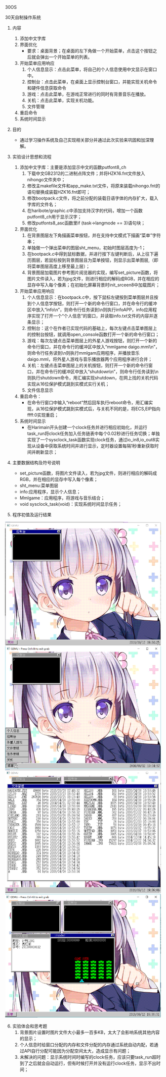 30OS

30天自制操作系统

1. 内容
   1. 添加中文字库
   2. 界面优化
      - 要求：桌面背景；在桌面的左下角做一个开始菜单，点击这个按钮之后就会弹出一个开始菜单的列表。
   3. 开始菜单应用响应
      1. 个人信息显示：点击此菜单，将自己的个人信息使用中文显示在窗口中。
      2. 控制台：点击此菜单，在桌面上显示控制台窗口，并能实现关机命令和硬件信息获取命令
      3. 游戏：点击此菜单，在游戏正常进行的同时有背景音乐在播放。
      4. 关机：点击此菜单，实现关机功能。
      5. 文件管理
   4. 重启命令
   5. 系统时间显示

2. 目的
   - 通过学习操作系统及自己实现相关部分并通过此次实验来巩固和加深理解。

3. 实验设计思想和流程
   1. 添加中文字库：主要是添加显示中文的函数putfont8_ch
      1. 下载中文GB2312的二进制点阵文件；并将HZK16.fnt文件放入nihongo文件夹中；
      2. 修改主makefile文件和app_make.txt文件，将原来装载nihongo.fnt的语句替换成装载HZK16.fnt即可；
      3. 修改bootpack.c文件，将之前分配的装载日语字体的内存扩大，载入字库的文件名；
      4. 在haribote/graphic.c中添加支持汉字的代码，增加一个函数putfont8_ch用于显示汉字；
      5. 修改putfonts8_asc函数里if (task->langmode == 3)语句块；
   2. 界面优化
      1. 在背景图层左下角描画菜单按钮，并在支持中文模式下描画“菜单”字符串；
      2. 单独做一个弹出菜单的图层sht_menu，初始时图层高度为-1；
      3. 在bootpack.c中得到鼠标数据，并进行按下左键判断后，从上往下遍历图层，若鼠标按到背景图层且为菜单按钮，则显示出菜单图层,（即将菜单图层高度上移至最上层）；
      4. 背景图层加载图片参考图片阅览器的实现，编写set_picture函数，将图片文件读入，若为jpg文件，则进行相应的解码成RGB，并在相应的显存中写入每个像素；在初始化屏幕背景时init_srceen8中加载图片；
   3. 开始菜单应用响应
      1. 个人信息显示：在bootpack.c中，按下鼠标左键按到菜单图层并且按到个人信息学按钮，则打开一个新的命令行窗口，并在命令行的缓冲区中放入“info\n”，则命令行任务读到\n则执行infoAPP，info应用程序实现了打开一个“个人信息”的窗口，并读取info.txt文件的内容并逐条显示；
      2. 控制台：这个在作者已实现代码的基础上，每次左键点击菜单图层上的控制台按钮，就调用open_console函数打开一个新的命令行窗口；
      3. 游戏：每次左键点击菜单图层上的外星人游戏按钮，则打开一个新的命令行窗口，并在命令行的缓冲区中放入“mmlgame daigo.mml\n”，则命令行任务读到\n则执行mmlgam应用程序，并播放音乐daigo.mml，将外星人游戏与音乐播放器两个应用程序进行合并；
      4. 关机：左键点击菜单图层上的关机按钮，则打开一个新的命令行窗口，并在命令行的缓冲区中放入“shutdown\n”，则命令行任务读到\n则执行shutdown命令，用汇编实现shutdown，在网上找的关机代码实现从16位保护模式跳到实模式实行关机；
      5. 文件信息显示
   4. 重启命令：
      - 在命令行窗口中输入“reboot”然后回车执行reboot命令，用汇编实现，从16位保护模式跳到实模式后，与关机不同的是，将ECS,EIP指向ffff:0实现重启；
   5. 系统时间显示
      - 在Harimain开头创建一个clock任务并进行相应初始化，并运行task_run将clock任务加入任务链表中每个0.02秒进行任务切换；单独实现了一个sysclock_task函数实现clock任务，通过io_in8,io_out8实现从设备中获取系统时间并进行显示，定时器设置每隔1秒重新获取时间并刷新显示；

4. 主要数据结构及符号说明
   - set_picture函数，将图片文件读入，若为jpg文件，则进行相应的解码成RGB，并在相应的显存中写入每个像素；
   - sht_menu:菜单图层
   - info:应用程序，显示个人信息；
   - Mmlgame：应用程序，将游戏与音乐结合；
   - void sysclock_task(void)：实现系统时间显示任务；

5. 程序初值及运行结果

![image](https://github.com/Dandelionshine/30OS/blob/master/image/0.png)
![image](https://github.com/Dandelionshine/30OS/blob/master/image/1.png)
![image](https://github.com/Dandelionshine/30OS/blob/master/image/2.png)
![image](https://github.com/Dandelionshine/30OS/blob/master/image/3.png)

6. 实验体会和思考题
   1. 背景图片设置时图片文件大小最多一百多KB，太大了会影响系统其他内容的显示；
   2. 个人信息时给窗口分配的内存和文件分配的内存通过系统自动内配，若通过API自行分配可能因为分配空间太大，造成显示有问题；
   3. 未解决的问题：显示系统时间时编写的clock任务，应该只要task_run超时到了之后就会自动运行，但有时候打开并没有运行clock任务，显示不出时间；
